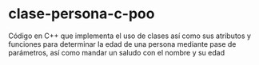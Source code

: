 # clase-persona-c-poo
Código en C++ que implementa el uso de clases así como sus atributos y funciones para determinar la edad de una persona mediante pase de parámetros, así como mandar un saludo con el nombre y su edad
